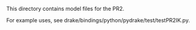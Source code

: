 
This directory contains model files for the PR2.

For example uses, see drake/bindings/python/pydrake/test/testPR2IK.py.
